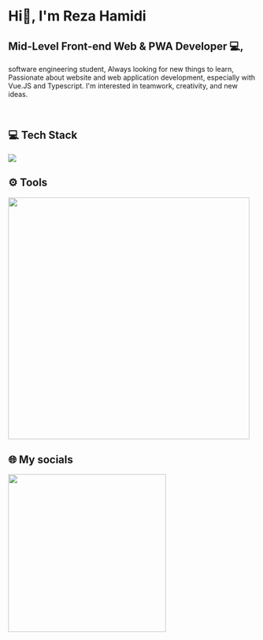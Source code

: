 <h1 align="left">Hi👋, I'm Reza Hamidi</h1>
<h2 align="left">Mid-Level Front-end Web & PWA Developer 💻,</h2>
<p align="left">software engineering student, Always looking for new things to learn, Passionate about website and web application development, especially with Vue.JS and Typescript.
I'm interested in teamwork, creativity, and new ideas.</p>

<br />
<h2 align="left">💻 Tech Stack</h2>
    <img src="https://github.com/RezaHamidi0/RezaHamidi0/assets/103819181/38b54703-6383-439f-bb39-d78213bba1a0" />
    
<br />

<h2 align="left">⚙️ Tools</h2>
    <img src="https://github.com/RezaHamidi0/RezaHamidi0/assets/103819181/b2f30c55-aecf-43b2-9528-ac83c2315cb1" width="490" />
    
<br />

<h2 align="left">🌐 My socials</h2>
    <img src="https://github.com/RezaHamidi0/RezaHamidi0/assets/103819181/8f701e50-eef2-42e5-9e22-ce7e3df09ca2" width="320" />
